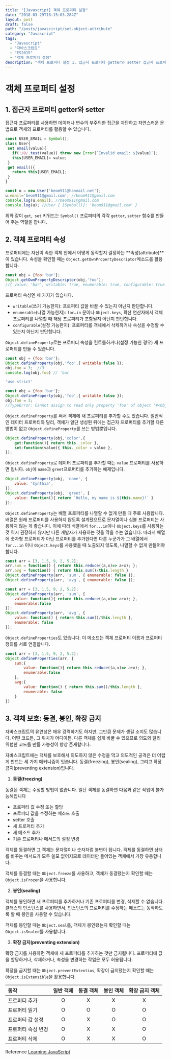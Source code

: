 ```yaml
---
title: "[Javascript] 객체 프로퍼티 설정"
date: "2018-03-29T18:15:03.284Z"
layout: post
draft: false
path: "/posts/javasciript/set-object-attribute"
category: "Javascript"
tags:
  - "Javascript"
  - "자바스크립트"
  - "ES2015"
  - "객체 프로퍼티 설정"
description: "객체 프로퍼티 설정 1. 접근자 프로퍼티 getter와 setter 접근자 프로퍼티를 사용하면 데이터나 변수의 부주의한 접근을 차단하고 자연스러운 문법으로 객채의 프로퍼티를 활용할 수 있습니다."
---
```


# 객체 프로퍼티 설정

## 1. 접근자 프로퍼티 getter와 setter

접근자 프로퍼티를 사용하면 데이터나 변수의 부주의한 접근을 차단하고 자연스러운 문법으로 객채의 프로퍼티를 활용할 수 있습니다.

```javascript
const USER_EMAIL = Symbol();
class User{
 set email(value){
   if(!/@/.test(value)) throw new Error(`Invalid email: ${value}`);
   this[USER_EMAIL]= value;
 }
 get email(){
   return this[USER_EMAIL];
 }
}

const u = new User('beom911@hanmail.net');
u.email='beom911@gmail.com'; //beom911@gmail.com
console.log(u.email); //beom911@gmail.com
console.log(u); //User { [Symbol()]: 'beom911@gmail.com' }
```

위와 같이 ```get```,``` set``` 키워드는 ```Symbol()``` 프로퍼티의 각각 ```getter```, ```setter``` 함수를 만들어 주는 역할을 합니다.

## 2. 객체 프로퍼티 속성

프로퍼티에는 자신이 속한 객체 안에서 어떻게 동작할지 결정하는 **속성(attribute)**이 있습니다.  속성을 확인할 때는 ```Object.getOwnPropertyDescriptor```메소드를 활용합니다.

```javascript
const obj = {foo:'bar'};
Object.getOwnPropertyDescriptor(obj,'foo');
//{ value: 'bar', writable: true, enumerable: true, configurable: true }
```

프로퍼티 속성엔 세 가지가 있습니다.

- ```writable```(쓰기 가능한지): 프로퍼티 값을 바꿀 수 있는지 아닌지 판단합니다.
- ```enumerable```(나열 가능한지): ```for…in``` 문이나 ```Object.keys```, 확산 연산자에서 객체 프로퍼티를 나열할 때 해당 프로퍼티가 포함될지 아닌지 판단합니다.
- ```configurable```(설정 가능한지): 프로퍼티를 객체에서 삭제하거나 속성을 수정할 수 있는지 아닌지 판단합니다.

```Object.defineProperty```로는 프로퍼티 속성을 컨트롤하거나(설정 가능한 경우) 새 프로퍼티를 만들 수 있습니다.

```javascript
const obj = {foo:'bar'};
Object.defineProperty(obj,'foo',{ writable:false });
obj.foo = 3;  //3
console.log(obj.foo) // 'bar
```

```javascript
'use strict'

const obj = {foo:'bar'};
Object.defineProperty(obj,'foo',{ writable:false });
obj.foo = 3;  
//TypeError: Cannot assign to read only property 'foo' of object '#<Object>'
```

```Object.defineProperty```를 써서 객체에 새 프로퍼티를 추가할 수도 있습니다. 일반적인 데이터 프로퍼티와 달리, 객체가 일단 생성된 뒤에는 접근자 프로퍼티를 추가할 다른 방법이 없고 ```Object.defineProperty```를 쓰는 방법뿐입니다. 

```javascript
Object.defineProperty(obj,'color',{
    get:function(){ return this._color },
    set:function(value){ this._color = value },
});
```

```Object.defineProperty```로 데이터 프로퍼티를 추가할 때는 ```value``` 프로퍼티를 사용하면 됩니다. ```obj```에 ```name```과 ```greet```프로퍼티를 추가하는 예제입니다.

```javascript
Object.defineProperty(obj, 'name', {
    value: 'Cynthia',
});
Object.defineProperty(obj, 'greet', {
    value: function(){ return `Hello, my name is ${this.name}!` }
});
```

```Object.defineProperty```는 배열 프로퍼티를 나열할 수 없게 만들 때 주로 사용합니다. 배열은 원래 프로퍼티를 사용하지 않도록 설계됐으므로 문자열이나 심볼 프로퍼티는 사용하지 않는 게 좋습니다. 이에 따라 배열에서 ```for...in```이나 ```Object.keys```를 사용하는 것 역시 권장하지 않지만 다른 개발자가 사용하는 것을 막을 수는 없습니다. 따라서 배열에 숫자형 프로퍼티가 아닌 프로퍼티를 추가한다면 다른 누군가가 그 배열에서 ```for...in``` 이나 ```Object.keys```를 사용했을 때 노출되지 않도록, 나열할 수 없게 만들어야 합니다.

```javascript
const arr = [3, 1,5, 9, 2, 5.2];
arr.sum = function() { return this.reduce((a,x)=> a+x); };
arr.avg = function() { return this.sum()/this.length }
Object.defineProperty(arr, 'sum', { enumerable: false });
Object.defineProperty(arr, 'avg', { enumerable: false });
```

```javascript
const arr = [3, 1,5, 9, 2, 5.2];
Object.defineProperty(arr, 'sum', {
    value: function(){ return this.reduce((a,x)=> a+x); },
    enumerable:false
});
Object.defineProperty(arr, 'avg', {
    value: function() { return this.sum()/this.length },
    enumerable: false    
});
```

```Object.defineProperties```도 있습니다. 이 메소드는 객체 프로퍼티 이름과 프로퍼티 정의를 서로 연결합니다.

```javascript
const arr = [3, 1,5, 9, 2, 5.2];
Object.defineProperties(arr, {
    sum:{
    	value: function(){ return this.reduce((a,x)=> a+x); },
    	enumerable:false
    },
    avg:{
    	value: function() { return this.sum()/this.length },
    	enumerable: false   
    }
})
```

## 3. 객체 보호: 동결, 봉인, 확장 금지

 자바스크립트의 유연성은 매우 강력하기도 하지만, 그만큼 문제가 생길 소지도 많습니다. 어떤 코드든, 그 위치가 어디이든, 다른 객체를 쉽게 바꿀 수 있으므로 의도와 달리 위험한 코드를 만들 가능성이 항상 존재합니다. 

 자바스크립트에는 객체를 보호해서 의도하지 않은 수정을 막고 의도적인 공격은 더 어렵게 만드는 세 가지 메커니즘이 잇습니다. 동결(freezing), 봉인(sealing), 그리고 확장 금지(preventing extension)입니다.

1. **동결(freezing)**

 동결된 객체는 수정할 방법이 없습니다. 일단 객체를 동결하면 다음과 같은 작업이 불가능해집니다

- 프로퍼티 값 수정 또는 할당
- 프로퍼티 값을 수정하는 메소드 호출
- setter 호출
- 새 프로퍼티 추가
- 새 메소드 추가
- 기존 프로퍼티나 메서드의 설정 변경

 객체를 동결하면 그 객체는 문자열이나 숫자처럼 불변이 됩니다. 객체를 동결하면 상태를 바꾸는 메서드가 모두 쓸모 없어지므로 데이터만 들어있는 객체에서 가장 유용합니다.

 객체를 동결할 때는 ```Object.freeze```를 사용하고, 객체가 동결됐는지 확인할 때는 ```Object.isFrozen```을 사용합니다.

2. **봉인(sealing)**

 객체를 봉인하면 새 프로퍼티를 추가하거나 기존 프로퍼티를 변경, 삭제할 수 없습니다. 클래스의 인스턴스를 사용하면서, 인스턴스의 프로퍼티를 수정하는 메소드는 동작하도록 할 때 봉인을 사용할 수 있습니다. 

 객체를 봉인할 때는 ```Object.seal```를, 객체가 봉인됐는지 확인할 때는 ```Object.isSealed```를 사용합니다.

3. **확장 금지(preventing extension)**

 확장 금지를 사용하면 객체에 새 프로퍼티를 추가하는 것만 금지됩니다. 프로퍼티에 값을 할당하거나, 삭제하거나, 속성을 변경하는 작업은 모두 허용됩니다. 

 확장을 금지할 때는 ```Object.preventExtentios```, 확장이 금지됐는지 확인할 때는 ```Object.isExtensible```을 활용합니다.

| 동작               | 일반 객체 | 동결 객체 | 봉인 객체 | 확장 금지 객체 |
| :----------------- | :-------: | :-------: | :-------: | :------------: |
| 프로퍼티 추가      |     O     |     X     |     X     |       X        |
| 프로퍼티 읽기      |     O     |     O     |     O     |       O        |
| 프로퍼티 값 설정   |     O     |     X     |     O     |       O        |
| 프로퍼티 속성 변경 |     O     |     X     |     X     |       O        |
| 프로퍼티 삭제      |     O     |     X     |     X     |       O        |

 Reference [Learning JavaScript](http://www.hanbit.co.kr/store/books/look.php?p_code=B2328850940)






